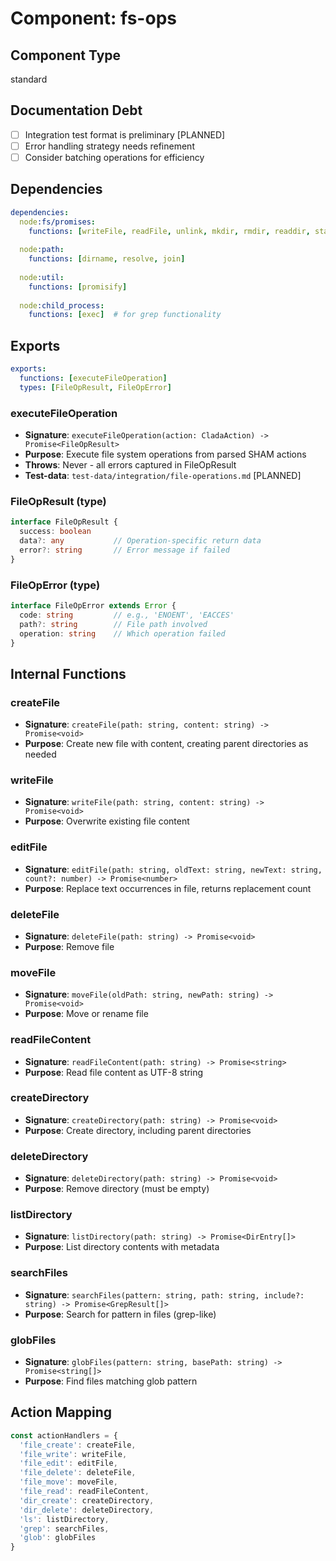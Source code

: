 # Component: fs-ops

## Component Type
standard

## Documentation Debt
- [ ] Integration test format is preliminary [PLANNED]
- [ ] Error handling strategy needs refinement
- [ ] Consider batching operations for efficiency

## Dependencies

```yaml
dependencies:
  node:fs/promises:
    functions: [writeFile, readFile, unlink, mkdir, rmdir, readdir, stat]
    
  node:path:
    functions: [dirname, resolve, join]
    
  node:util:
    functions: [promisify]
    
  node:child_process:
    functions: [exec]  # for grep functionality
```

## Exports

```yaml
exports:
  functions: [executeFileOperation]
  types: [FileOpResult, FileOpError]
```

### executeFileOperation
- **Signature**: `executeFileOperation(action: CladaAction) -> Promise<FileOpResult>`
- **Purpose**: Execute file system operations from parsed SHAM actions
- **Throws**: Never - all errors captured in FileOpResult
- **Test-data**: `test-data/integration/file-operations.md` [PLANNED]

### FileOpResult (type)
```typescript
interface FileOpResult {
  success: boolean
  data?: any           // Operation-specific return data
  error?: string       // Error message if failed
}
```

### FileOpError (type)
```typescript
interface FileOpError extends Error {
  code: string         // e.g., 'ENOENT', 'EACCES'
  path?: string        // File path involved
  operation: string    // Which operation failed
}
```

## Internal Functions

### createFile
- **Signature**: `createFile(path: string, content: string) -> Promise<void>`
- **Purpose**: Create new file with content, creating parent directories as needed

### writeFile  
- **Signature**: `writeFile(path: string, content: string) -> Promise<void>`
- **Purpose**: Overwrite existing file content

### editFile
- **Signature**: `editFile(path: string, oldText: string, newText: string, count?: number) -> Promise<number>`
- **Purpose**: Replace text occurrences in file, returns replacement count

### deleteFile
- **Signature**: `deleteFile(path: string) -> Promise<void>`
- **Purpose**: Remove file

### moveFile
- **Signature**: `moveFile(oldPath: string, newPath: string) -> Promise<void>`
- **Purpose**: Move or rename file

### readFileContent
- **Signature**: `readFileContent(path: string) -> Promise<string>`
- **Purpose**: Read file content as UTF-8 string

### createDirectory
- **Signature**: `createDirectory(path: string) -> Promise<void>`
- **Purpose**: Create directory, including parent directories

### deleteDirectory
- **Signature**: `deleteDirectory(path: string) -> Promise<void>`
- **Purpose**: Remove directory (must be empty)

### listDirectory
- **Signature**: `listDirectory(path: string) -> Promise<DirEntry[]>`
- **Purpose**: List directory contents with metadata

### searchFiles
- **Signature**: `searchFiles(pattern: string, path: string, include?: string) -> Promise<GrepResult[]>`
- **Purpose**: Search for pattern in files (grep-like)

### globFiles
- **Signature**: `globFiles(pattern: string, basePath: string) -> Promise<string[]>`
- **Purpose**: Find files matching glob pattern

## Action Mapping

```typescript
const actionHandlers = {
  'file_create': createFile,
  'file_write': writeFile,
  'file_edit': editFile,
  'file_delete': deleteFile,
  'file_move': moveFile,
  'file_read': readFileContent,
  'dir_create': createDirectory,
  'dir_delete': deleteDirectory,
  'ls': listDirectory,
  'grep': searchFiles,
  'glob': globFiles
}
```